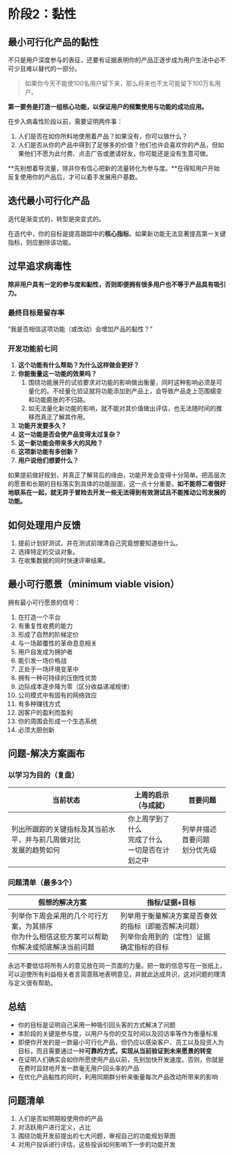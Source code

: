 # 阶段2：黏性

## 最小可行化产品的黏性

不只是用户深度参与的表征，还要有证据表明你的产品正逐步成为用户生活中必不可少且难以替代的一部分。

> 如果你今天不能使100名用户留下来，那么将来也不太可能留下100万名用户。

**第一要务是打造一组核心功能，以保证用户的频繁使用与功能的成功应用。**

在步入病毒性阶段以前，需要证明两件事：

1. 人们是否在如你所料地使用着产品？如果没有，你可以做什么？
2. 人们是否从你的产品中得到了足够多的价值？他们也许会喜欢你的产品，但如果他们不愿为此付费、点击广告或邀请好友，你可能还是没有生意可做。

**先别想着导流量，除非你有信心把新的流量转化为参与度。**在得知用户开始反复使用你的产品后，才可以着手发展用户基数。

## 迭代最小可行化产品

迭代是渐变式的，转型是突变式的。

在迭代中，你的目标是提高跟踪中的**核心指标**。如果新功能无法显著提高第一关键指标，则应删除该功能。

## 过早追求病毒性

**除非用户具有一定的参与度和黏性，否则即便拥有很多用户也不等于产品具有吸引力。**

### 最终目标是留存率

“我是否相信这项功能（或改动）会增加产品的黏性？”

### 开发功能前七问

1. **这个功能有什么帮助？为什么这样做会更好？**
2. **你能衡量这一功能的效果吗？**
   1. 围绕功能展开的试验要求对功能的影响做出衡量，同时这种影响必须是可量化的。不经量化验证就将功能添加到产品上，会导致产品走上范围蠕变和功能膨胀的不归路。
   2. 如无法量化新功能的影响，就不能对其价值做出评估，也无法随时间的推移而真正了解其作用。
3. **功能开发要多久？**
4. **这一功能是否会使产品变得太过复杂？**
5. **这一新功能会带来多大的风险？**
6. **这项新功能有多创新？**
7. **用户说他们想要什么？**

如果提前做好规划，并真正了解背后的缘由，功能开发会变得十分简单。把高层次的愿景和长期的目标落实到具体的功能层面，这一点十分重要。**如不能将二者很好地联系在一起，就无异于冒险去开发一些无法得到有效测试且不能推动公司发展的功能。**

## 如何处理用户反馈

1. 提前计划好测试，并在测试前理清自己究竟想要知道些什么。
2. 选择特定的交谈对象。
3. 在收集数据的同时快速评审结果。

## 最小可行愿景（minimum viable vision）

拥有最小可行愿景的信号：

1. 在打造一个平台
2. 有重复性收费的能力
3. 形成了自然的阶梯定价
4. 与一场颠覆性的革命息息相关
5. 用户自发成为拥护者
6. 能引发一场价格战
7. 正处于一场环境变革中
8. 拥有一种可持续的压倒性优势
9. 边际成本逐步降为零（区分收益递减规律）
10. 公司模式中有固有的网络效应
11. 有多种赚钱方式
12. 因客户的盈利而盈利
13. 你的周围会形成一个生态系统
14. 必须大胆创新

## 问题-解决方案画布

### 以学习为目的（复盘）

| 当前状态                                                     | 上周的启示（与成就）                                     | 首要问题                           |
| ------------------------------------------------------------ | -------------------------------------------------------- | ---------------------------------- |
| 列出所跟踪的关键指标及其当前水平，并与前几周做对比<br />发展的趋势如何 | 你上周学到了什么<br />完成了什么<br />一切是否在计划之中 | 列举并描述首要问题<br />划分优先级 |

### 问题清单（最多3个）

| 假想的解决方案                                               | 指标/证据+目标                                               |
| ------------------------------------------------------------ | ------------------------------------------------------------ |
| 列举你下周会采用的几个可行方案，为其排序<br />你为什么相信这些方案可以帮助你解决或彻底解决当前问题 | 列举用于衡量解决方案是否奏效的指标（即能否解决问题）<br />列举你会用到的（定性）证据<br />确定指标的目标 |

永远不要低估将所有人的意见放在同一页面的力量。把一致的信息写在一张纸上，可以迫使所有利益相关者言简意赅地表明意见，并就此达成共识，这对问题的理清与定义很有帮助。

## 总结

- 你的目标是证明自己采用一种吸引回头客的方式解决了问题
- 本阶段的关键是参与度，以用户与你的交互时间以及回访率等作为衡量标准
- 即便你开发的是一款最小可行化产品，但仍应以感染客户、员工以及投资人为目标，而且需要通过一种**可靠的方式，实现从当前验证到未来愿景的转变**
- 在证明人们确实会如你所愿使用产品以前，先别加快开发速度。否则，你就是在费时旨财地开发一款毫无用户回头率的产品
- 在优化产品黏性的同时，利用同期群分析来衡量每次产品改动所带来的影响

## 问题清单

1. 人们是否如预期般使用你的产品
2. 对活跃用户进行定义，占比
3. 围绕功能开发前提出的七大问题，审视自己的功能规划草图
4. 对用户投诉进行评估，这些投诉如何影响下一步的功能开发